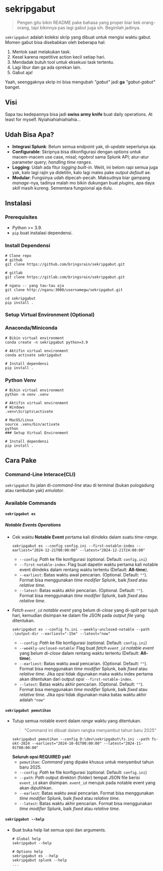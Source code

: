# sekripgabut


> Pengen gitu bikin README pake bahasa yang proper biar kek orang-orang, tapi bikinnya pas lagi gabut juga sih. Beginilah jadinya. 

`sekripgabut` adalah koleksi skrip yang dibuat untuk mengisi waktu gabut. Momen gabut bisa disebabkan oleh beberapa hal:

1. Mentok saat melakukan task.
2. Kesel karena repetitive action kecil setiap hari.
3. Mendadak butuh tool untuk eksekusi task tertentu.
4. Lagi libur dan ga ada oprekan lain.
5. Gabut aja!

Yaah, seenggaknya skrip ini bisa mengubah *"gabut"* jadi **ga** *"gabut-gabut"* banget.

## Visi

Sapa tau kedepannya bisa jadi **swiss army knife** buat daily operations. At least for myself. Nyiahiahiahiahiahia...

## Udah Bisa Apa?

* **Integrasi Splunk**: Belum semua endpoint yak, di-*update* seperlunya aja.
* **Configurable**: Skripnya bisa dikonfigurasi dengan *options* untuk macem-macem use case, misal; ngobrol sama Splunk API; atur-atur parameter query; *handling time ranges*.
* **Logging**: Udah ada fitur *logging built-in*. Weiit, ini belom rapi semua juga yak, kalo lagi rajin ya didetilin, kalo lagi males pake *output default* ae.
* **Modular**: Fungsinya udah dipecah-pecah. Maksudnya biar gampang *manage*-nya, tadinya malah mo bikin dukungan buat *plugins*, apa daya *skill* masih kureng. Sementara fungsional aja dulu.

## Instalasi

### Prerequisites

* Python >= 3.9.
* `pip` buat instalasi dependensi.

### Install Dependensi

```
# Clone repo
# github
git clone https://github.com/bringsrain/sekripgabut.git

# gitlab
git clone https://gitlab.com/bringsrain/sekripgabut.git

# nganu -- yang tau-tau aja
git clone http://nganu:3000/usernamegw/sekripgabut.git

cd sekripgabut
pip install .
```

### Setup Virtual Environment (Optional)

### Anaconda/Miniconda

```
# Bikin virtual environment
conda create -n sekripgabut python=3.9

# Aktifin virtual environment
conda activate sekripgabut

# Install dependensi
pip install .
```

### Python Venv

```
# Bikin virtual environment
python -m venv .venv

# Aktifin virtual environment
# Windows
.venv\Scripts\activate

# MacOS/Linux
source .venv/bin/activate
python 
### Setup Virtual Environment

# Install dependensi
pip install .
```
## Cara Pake

### Command-Line Interace(CLI)

`sekripgabut` itu jalan di-*command-line* atau di terminal (bukan pulogadung atau rambutan yak) *emulator*.

### Available Commands

#### `sekripgabut es`

##### Notable Events Operations

* Cek waktu **Notable Event** pertama kali diindeks dalam suatu *time-range*.

    ```
    sekripgabut es --config config.ini --first-notable-index --earliest="2024-12-21T00:00:00" --latest="2024-12-21T24:00:00"
    ```
    - `--config`: *Path* ke file konfigurasi (optional. Default: `config.ini`)
    - `--first-notable-index`: Flag buat dapetin waktu pertama kali notable event diindeks dalam rentang waktu tertentu (Default: **All-time**).
    - `--earliest`: Batas waktu awal pencarian. (Optional. Default: `""`). Format bisa menggunakan *time modifier* Splunk, baik *fixed* atau *relative time*.
    - `--latest`: Batas waktu akhir pencarian. (Optional. Default: `""`). Format bisa menggunakan *time modifier* Splunk, baik *fixed* atau *relative time*.

* *Fetch `event_id` notable event* yang belum di-*close* yang di-*split* per tujuh hari, kemudian disimpan ke dalam file JSON pada *output file* yang ditentukan.
    ```
    sekripgabut es --config fs.ini --weekly-unclosed-notable --path .\output-dir --earliest="-15m" --latest="now"
    ```
    - `--config`: *Path* ke file konfigurasi (optional. Default: `config.ini`)
    - `--weekly-unclosed-notable`: Flag buat *fetch `event_id` notable event* yang belum di-*close* dalam rentang waktu tertentu (Default: **All-time**).
    - `--earliest`: Batas waktu awal pencarian. (Optional. Default: `""`). Format bisa menggunakan *time modifier* Splunk, baik *fixed* atau *relative time*. Jika opsi tidak digunakan maka waktu index pertama akan ditentukan dari output opsi `--first-notable-index`.
    - `--latest`: Batas waktu akhir pencarian. (Optional. Default: `""`). Format bisa menggunakan *time modifier* Splunk, baik *fixed* atau *relative time*. Jika opsi tidak digunakan maka batas waktu akhir adalah `"now"`

#### `sekripgabut pemutihan`

* Tutup semua notable event dalam *range* waktu yang ditentukan.
    > "Command ini dibuat dalam rangka menyambut tahun baru 2025"
    ```
    sekripgabut pemutihan --config D:\dev\sekripgabut\fs.ini --path fs-okt-2024 --earliest="2024-10-01T00:00:00" --latest="2024-11-01T00:00:00"
    ```
    **Seluruh opsi REQUIRED yak!**
    - `pemutihan`: *Command* yang dipake khusus untuk menyambut tahun baru 2025.
    - `--config`: *Path* ke file konfigurasi (optional. Default: `config.ini`)
    - `--path`: *Path* output direktori (folder) tempat JSON file berisi `event_id` akan disimpan. `event_id` merujuk pada notable event yang akan diputihkan.
    - `--earlest`: Batas waktu awal pencarian. Format bisa menggunakan *time modifier* Splunk, baik *fixed* atau *relative time*.
    - `--latest`: Batas waktu akhir pencarian. Format bisa menggunakan *time modifier* Splunk, baik *fixed* atau *relative time*.

#### `sekripgabut --help`

* Buat buka help liat semua opsi dan arguments.
    ```
    # Global help
    sekripgabut --help

    # Options help
    sekripgabut es --help
    sekripgabut splunk --help
    ...
    ```
